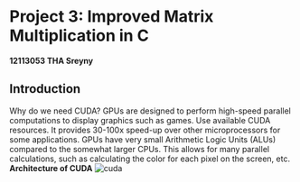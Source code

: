 # Project 3: Improved Matrix Multiplication in C
**12113053 THA Sreyny**
## Introduction
Why do we need CUDA?
GPUs are designed to perform high-speed parallel computations to display graphics such as games. Use available CUDA resources. It provides 30-100x speed-up over other microprocessors for some applications.
GPUs have very small Arithmetic Logic Units (ALUs) compared to the somewhat larger CPUs. This allows for many parallel calculations, such as calculating the color for each pixel on the screen, etc.
**Architecture of CUDA**
![cuda](https://github.com/sreyny1902/SUSTech-Courses/blob/main/CS205-C%2B%2B/project5/img/Cuda.jpg)
